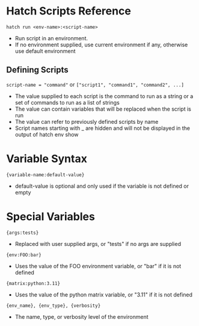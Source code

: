 
# Hatch Scripts Reference

`hatch run <env-name>:<script-name>`

- Run script in an environment.
- If no environment supplied, use current environment if any, otherwise use default environment

## Defining Scripts

`script-name = "command"` or `["script1", "command1", "command2", ...]`

- The value supplied to each script is the command to run as a string or a set of commands to run as a list of strings
- The value can contain variables that will be replaced when the script is run
- The value can refer to previously defined scripts by name
- Script names starting with _ are hidden and will not be displayed in the output of hatch env show

# Variable Syntax

`{variable-name:default-value}`

- default-value is optional and only used if the variable is not defined or empty

# Special Variables

`{args:tests}`

- Replaced with user supplied args, or "tests" if no args are supplied

`{env:FOO:bar}`

- Uses the value of the FOO environment variable, or "bar" if it is not defined

`{matrix:python:3.11}`

- Uses the value of the python matrix variable, or "3.11" if it is not defined

`{env_name}, {env_type}, {verbosity}`

- The name, type, or verbosity level of the environment
